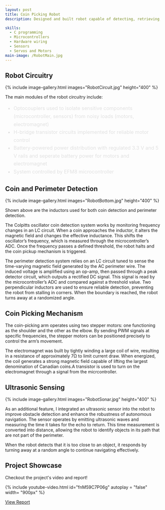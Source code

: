 ```yaml
---
layout: post
title: Coin Picking Robot 
description: Designed and built robot capable of detecting, retrieving, and storing coins within a defined perimeter using the EFM8 and STM32 microcontrollers. The system supports both manual (remote-controlled) and autonomous operation. In autonomous mode, the objective is to collect 20 coins within a 0.5 m × 1 m area as quickly as possible. This project was completed in a team of six, and this post highlights the modules I was directly involved with.

skills: 
  - C programming
  - Microcontrollers
  - Hardware wiring
  - Sensors
  - Servos and Motors
main-image: /RobotMain.jpg
---
```


## Robot Circuitry
{% include image-gallery.html images="RobotCircuit.jpg" height="400" %}

The main modules of the robot circuitry include:
<ul style="color: #e0e0e0; line-height: 1.6; font-size: 16px;">
  <li>Optocouplers used to isolate sensitive components (microcontroller, sensors) from noisy loads (motors, electromagnet)</li>
  <li>H-bridge transistor circuits implemented for reliable motor control</li>
  <li>Battery-powered power distribution with regulated 3.3 V and 5 V rails and seperate battery power for motors and electromagnet</li>
  <li>System controlled by EFM8 microcontroller</li>
</ul>

  
## Coin and Perimeter Detection
{% include image-gallery.html images="RobotBottom.jpg" height="400" %}

Shown above are the inductors used for both coin detection and perimeter detection.

The Colpitts oscillator coin detection system works by monitoring frequency changes in an LC circuit. When a coin approaches the inductor, it alters the magnetic field and changes the effective inductance. This shifts the oscillator’s frequency, which is measured through the microcontroller’s ADC. Once the frequency passes a defined threshold, the robot halts and the coin pickup mechanism is triggered.

The perimeter detection system relies on an LC circuit tuned to sense the time-varying magnetic field generated by the AC perimeter wire. The induced voltage is amplified using an op-amp, then passed through a peak detector circuit, which outputs a rectified DC signal. This signal is read by the microcontroller’s ADC and compared against a threshold value. Two perpendicular inductors are used to ensure reliable detection, preventing the robot from stalling in corners. When the boundary is reached, the robot turns away at a randomized angle.

## Coin Picking Mechanism 
The coin-picking arm operates using two stepper motors: one functioning as the shoulder and the other as the elbow. By sending PWM signals at specific frequencies, the stepper motors can be positioned precisely to control the arm’s movement.

The electromagnet was built by tightly winding a large coil of wire, resulting in a resistance of approximately 7Ω to limit current draw. When energized, the coil generates a strong magnetic field capable of lifting the largest denomination of Canadian coins.A transistor is used to turn on the electromagnet through a signal from the micrcontroller. 

## Ultrasonic Sensing 
{% include image-gallery.html images="RobotSonar.jpg" height="400" %}

As an additional feature, I integrated an ultrasonic sensor into the robot to improve obstacle detection and enhance the robustness of autonomous navigation. The sensor operates by emitting ultrasonic waves and measuring the time it takes for the echo to return. This time measurement is converted into distance, allowing the robot to identify objects in its path that are not part of the perimeter.

When the robot detects that it is too close to an object, it responds by turning away at a random angle to continue navigating effectively.

## Project Showcase 

Checkout the project's video and report!

{% include youtube-video.html id="fnM59C7P06g" autoplay = "false" width= "900px" %}  

<a href="https://drive.google.com/file/d/101rXCqt_ncftTJQcAkzx5_E8U2eXSJqr/view?usp=sharing" target="_blank" class="button">View Report</a>
